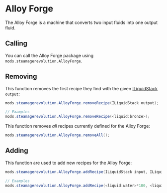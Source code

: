 # Alloy Forge

The Alloy Forge is a machine that converts two input fluids into one output fluid.

## Calling

You can call the Alloy Forge package using `mods.steamagerevolution.AlloyForge`.

## Removing

This function removes the first recipe they find with the given [ILiquidStack](/Vanilla/Liquids/ILiquidStack/) `output`:

```java
mods.steamagerevolution.AlloyForge.removeRecipe(ILiquidStack output);

// Examples
mods.steamagerevolution.AlloyForge.removeRecipe(<liquid:bronze>);
```

This function removes *all* recipes currently defined for the Alloy Forge:

```java
mods.steamagerevolution.AlloyForge.removeAll();
```

## Adding

This function are used to add new recipes for the Alloy Forge:

```java
mods.steamagerevolution.AlloyForge.addRecipe(ILiquidStack input, ILiquidStack input2, ILiquidStack output, int craftTime);

// Examples
mods.steamagerevolution.AlloyForge.addRecipe(<liquid:water>*100, <liquid:lava>*100, <liquid:obsidian>*200, 200);
```
